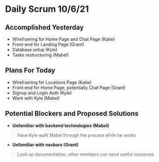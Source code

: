 # Daily Scrum 10/6/21

## Accomplished Yesterday

- Wireframing for Home Page and Chat Page (Katie)
- Front-end for Landing Page (Grant)
- Database setup (Kyle)
- Tasks restructuring (Mabel)

## Plans For Today

- Wireframing for Locations Page (Katie)
- Front-end for Home Page, potentially Chat Page (Grant)
- Signup and Login Auth (Kyle)
- Work with Kyle (Mabel)

## Potential Blockers and Proposed Solutions

- **Unfamiliar with backend technologies (Mabel)**

> Have Kyle walk Mabel through the process while he works

- **Unfamiliar with navbars (Grant)**

> Look up documentation, other members can send useful resources
